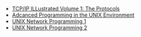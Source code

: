- [TCP/IP ILLustrated Volume 1: The Protocols](https://book.douban.com/subject/1088054)
- [Adcanced Programming in the UNIX Environment](https://book.douban.com/subject/25900403)
- [UNIX Network Programming 1](https://book.douban.com/subject/1500149)
- [UNIX Network Programming 2](https://book.douban.com/subject/4118577/)